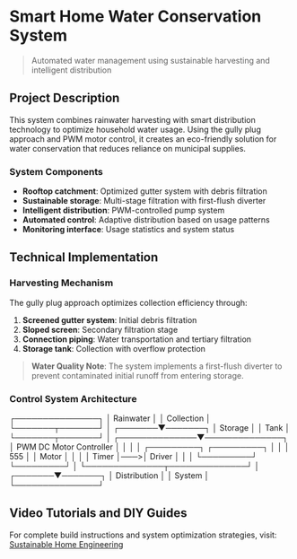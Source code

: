 # Smart Home Water Conservation System
> Automated water management using sustainable harvesting and intelligent distribution

## Project Description
This system combines rainwater harvesting with smart distribution technology to optimize household water usage. Using the gully plug approach and PWM motor control, it creates an eco-friendly solution for water conservation that reduces reliance on municipal supplies.

### System Components
* **Rooftop catchment**: Optimized gutter system with debris filtration
* **Sustainable storage**: Multi-stage filtration with first-flush diverter
* **Intelligent distribution**: PWM-controlled pump system
* **Automated control**: Adaptive distribution based on usage patterns
* **Monitoring interface**: Usage statistics and system status

## Technical Implementation

### Harvesting Mechanism
The gully plug approach optimizes collection efficiency through:
1. **Screened gutter system**: Initial debris filtration
2. **Sloped screen**: Secondary filtration stage
3. **Connection piping**: Water transportation and tertiary filtration
4. **Storage tank**: Collection with overflow protection

> **Water Quality Note**: The system implements a first-flush diverter to prevent contaminated initial runoff from entering storage.

### Control System Architecture
   ┌───────────────┐
   │   Rainwater   │
   │   Collection  │
   └───────┬───────┘
           │
   ┌───────▼───────┐
   │    Storage    │
   │     Tank      │
   └───────┬───────┘
           │
┌──────────────▼──────────────┐
│    PWM DC Motor Controller  │
│                             │
│  ┌─────────┐    ┌─────────┐ │
│  │   555   │    │  Motor  │ │
│  │  Timer  │───>│ Driver  │ │
│  └─────────┘    └─────────┘ │
└──────────────┬──────────────┘
│
┌───────▼───────┐
│  Distribution │
│    System     │
└───────────────┘

## Video Tutorials and DIY Guides
For complete build instructions and system optimization strategies, visit:
[Sustainable Home Engineering](https://www.youtube.com/playlist?list=PLrZbkNpNVSwxptlelTc1zOyrkC3yWmhxx)

